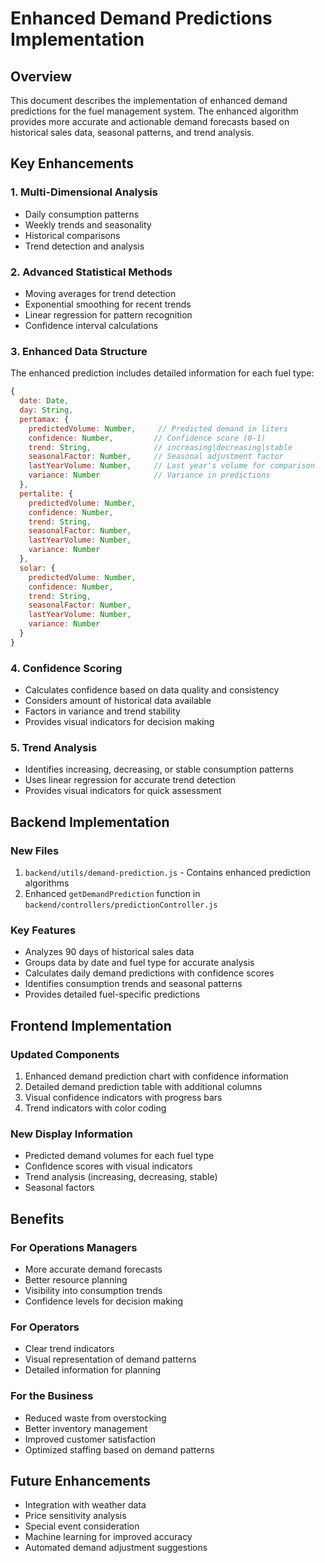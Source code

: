 # Enhanced Demand Predictions Implementation

## Overview
This document describes the implementation of enhanced demand predictions for the fuel management system. The enhanced algorithm provides more accurate and actionable demand forecasts based on historical sales data, seasonal patterns, and trend analysis.

## Key Enhancements

### 1. Multi-Dimensional Analysis
- Daily consumption patterns
- Weekly trends and seasonality
- Historical comparisons
- Trend detection and analysis

### 2. Advanced Statistical Methods
- Moving averages for trend detection
- Exponential smoothing for recent trends
- Linear regression for pattern recognition
- Confidence interval calculations

### 3. Enhanced Data Structure
The enhanced prediction includes detailed information for each fuel type:

```javascript
{
  date: Date,
  day: String,
  pertamax: {
    predictedVolume: Number,     // Predicted demand in liters
    confidence: Number,         // Confidence score (0-1)
    trend: String,              // increasing|decreasing|stable
    seasonalFactor: Number,     // Seasonal adjustment factor
    lastYearVolume: Number,     // Last year's volume for comparison
    variance: Number            // Variance in predictions
  },
  pertalite: {
    predictedVolume: Number,
    confidence: Number,
    trend: String,
    seasonalFactor: Number,
    lastYearVolume: Number,
    variance: Number
  },
  solar: {
    predictedVolume: Number,
    confidence: Number,
    trend: String,
    seasonalFactor: Number,
    lastYearVolume: Number,
    variance: Number
  }
}
```

### 4. Confidence Scoring
- Calculates confidence based on data quality and consistency
- Considers amount of historical data available
- Factors in variance and trend stability
- Provides visual indicators for decision making

### 5. Trend Analysis
- Identifies increasing, decreasing, or stable consumption patterns
- Uses linear regression for accurate trend detection
- Provides visual indicators for quick assessment

## Backend Implementation

### New Files
1. `backend/utils/demand-prediction.js` - Contains enhanced prediction algorithms
2. Enhanced `getDemandPrediction` function in `backend/controllers/predictionController.js`

### Key Features
- Analyzes 90 days of historical sales data
- Groups data by date and fuel type for accurate analysis
- Calculates daily demand predictions with confidence scores
- Identifies consumption trends and seasonal patterns
- Provides detailed fuel-specific predictions

## Frontend Implementation

### Updated Components
1. Enhanced demand prediction chart with confidence information
2. Detailed demand prediction table with additional columns
3. Visual confidence indicators with progress bars
4. Trend indicators with color coding

### New Display Information
- Predicted demand volumes for each fuel type
- Confidence scores with visual indicators
- Trend analysis (increasing, decreasing, stable)
- Seasonal factors

## Benefits

### For Operations Managers
- More accurate demand forecasts
- Better resource planning
- Visibility into consumption trends
- Confidence levels for decision making

### For Operators
- Clear trend indicators
- Visual representation of demand patterns
- Detailed information for planning

### For the Business
- Reduced waste from overstocking
- Better inventory management
- Improved customer satisfaction
- Optimized staffing based on demand patterns

## Future Enhancements
- Integration with weather data
- Price sensitivity analysis
- Special event consideration
- Machine learning for improved accuracy
- Automated demand adjustment suggestions
